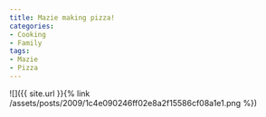 ```yaml
---
title: Mazie making pizza!
categories:
- Cooking
- Family
tags:
- Mazie
- Pizza
---
```


![]({{ site.url }}{% link /assets/posts/2009/1c4e090246ff02e8a2f15586cf08a1e1.png %})
